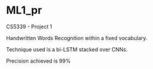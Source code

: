 # ML1_pr

CS5339 - Project 1

Handwritten Words Recognition within a fixed vocabulary.

Technique used is a bi-LSTM stacked over CNNs.

Precision achieved is 99%